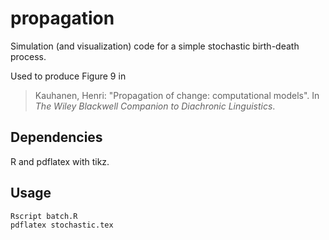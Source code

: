 # propagation

Simulation (and visualization) code for a simple stochastic birth-death process.

Used to produce Figure 9 in 

> Kauhanen, Henri: "Propagation of change: computational models". In *The Wiley Blackwell Companion to Diachronic Linguistics*.


## Dependencies

R and pdflatex with tikz.


## Usage

```
Rscript batch.R
pdflatex stochastic.tex
```

